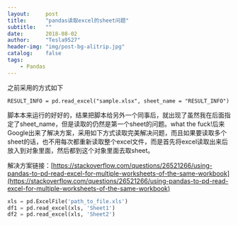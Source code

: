 ```yaml
---
layout:     post
title:      "pandas读取excel的sheet问题"
subtitle:   ""
date:       2018-08-02
author:     "Tesla9527"
header-img: "img/post-bg-alitrip.jpg"
catalog:    false
tags:
    - Pandas    
---
```


之前采用的方式如下
```
RESULT_INFO = pd.read_excel("sample.xlsx", sheet_name = "RESULT_INFO")
```

脚本本来运行的好好的，结果把脚本给另外一个同事后，就出现了虽然我在后面指定了sheet_name，但是读取的仍然是第一个sheet的问题。what the fuck!后来Google出来了解决方案，采用如下方式读取完美解决问题，而且如果要读取多个sheet的话，也不用每次都重新读取整个excel文件，而是首先将excel读取出来后放入到对象里面，然后都到这个对象里面去取sheet。

解决方案链接：[https://stackoverflow.com/questions/26521266/using-pandas-to-pd-read-excel-for-multiple-worksheets-of-the-same-workbook](https://stackoverflow.com/questions/26521266/using-pandas-to-pd-read-excel-for-multiple-worksheets-of-the-same-workbook)

```python
xls = pd.ExcelFile('path_to_file.xls')
df1 = pd.read_excel(xls, 'Sheet1')
df2 = pd.read_excel(xls, 'Sheet2')
```